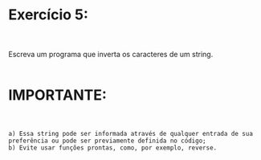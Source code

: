 # Exercício 5: <br><br>

Escreva um programa que inverta os caracteres de um string. <br><br>

# **IMPORTANTE**: <br><br>

	a) Essa string pode ser informada através de qualquer entrada de sua preferência ou pode ser previamente definida no código;
	b) Evite usar funções prontas, como, por exemplo, reverse.
